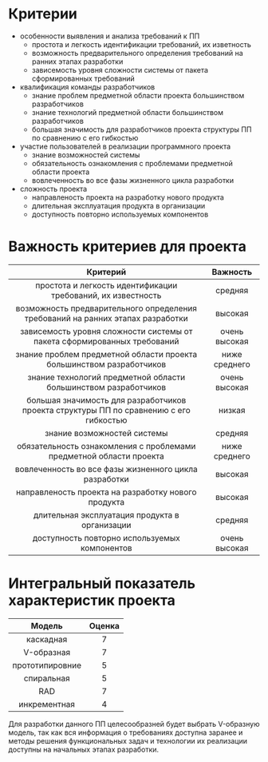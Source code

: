 ﻿# Критерии

- особенности выявления и анализа требований к ПП
	- простота и легкость идентификации требований, их изветность
	- возможность предварительного определения требований на ранних этапах разработки
	- зависемость уровня сложности системы от пакета сформированных требований
- квалификация команды разработчиков
	- знание проблем предметной области проекта большинством разработчиков
	- знание технологий предметной области большинством разработчиков
	- большая значимость для разработчиков проекта структуры ПП по сравнению с его гибкостью
- участие пользователей в реализации программного проекта
	- знание возможностей системы
	- обязательность ознакомления с проблемами предметной области проекта
	- вовлеченность во все фазы жизненного цикла разработки
- сложность проекта
	- направленость проекта на разработку нового продукта
	- длительная эксплуатация продукта в организации
	- доступность повторно используемых компонентов

# Важность критериев для проекта

  | 				          Критерий					   |   Важность   | 
  |:--------------------------------------------------------------------------------------:|:------------:|
  | простота и легкость идентификации требований, их известность              		   | средняя      |
  | возможность предварительного определения требований на ранних этапах разработки        | высокая      |
  | зависемость уровня сложности системы от пакета сформированных требований       	   | очень высокая|  
  | знание проблем предметной области проекта большинством разработчиков		   | ниже среднего|
  | знание технологий предметной области большинством разработчиков			   | очень высокая|
  | большая значимость для разработчиков проекта структуры ПП по сравнению с его гибкостью | низкая       |
  | знание возможностей системы								   | средняя      |
  | обязательность ознакомления с проблемами предметной области проекта			   | ниже среднего|
  | вовлеченность во все фазы жизненного цикла разработки				   | высокая      |
  | направленость проекта на разработку нового продукта					   | высокая      |
  | длительная эксплуатация продукта в организации					   | средняя      |
  | доступность повторно используемых компонентов					   | очень высокая|

# Интегральный показатель характеристик проекта

  | 	Модель	   | Оценка  | 
  |:--------------:|:-------:|
  | каскадная      |   	7    |
  | V-образная     |    7    |
  | прототипировние|    5    |  
  | спиральная     |	5    |
  | RAD  	   |    7    |
  | инкрементная   |    4    |

Для разработки данного ПП целесообразней будет выбрать V-образную модель, так как вся информация о требованиях доступна заранее и методы решения функциональных задач и технологии их реализации доступны на начальных этапах разработки. 
  










